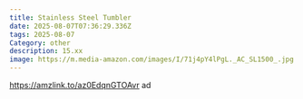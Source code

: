 ```yaml
---
title: Stainless Steel Tumbler
date: 2025-08-07T07:36:29.336Z
tags: 2025-08-07
Category: other
description: 15.xx
image: https://m.media-amazon.com/images/I/71j4pY4lPgL._AC_SL1500_.jpg
---
```

https://amzlink.to/az0EdqnGTOAvr ad